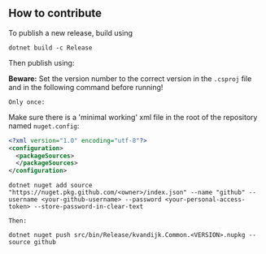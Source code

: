 ## How to contribute

To publish a new release, build using 

```terminal
dotnet build -c Release
```

Then publish using:

**Beware:** Set the version number to the correct version in the `.csproj` file and in the following command before running!

`Only once:`

Make sure there is a 'minimal working' xml file in the root of the repository named `nuget.config`:
```xml
<?xml version="1.0" encoding="utf-8"?>
<configuration>
  <packageSources>
  </packageSources>
</configuration>
```

```terminal
dotnet nuget add source "https://nuget.pkg.github.com/<owner>/index.json" --name "github" --username <your-github-username> --password <your-personal-access-token> --store-password-in-clear-text
```

`Then:`

```terminal
dotnet nuget push src/bin/Release/kvandijk.Common.<VERSION>.nupkg --source github
```

